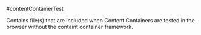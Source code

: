 #contentContainerTest

Contains file(s) that are included when Content Containers are tested in the browser without the containt container framework.

